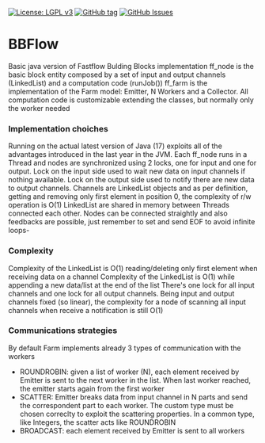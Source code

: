 [![License: LGPL v3](https://img.shields.io/badge/License-LGPL%20v3-blue.svg)](https://www.gnu.org/licenses/lgpl-3.0)
[![GitHub tag](https://img.shields.io/github/tag/fastflow/fastflow.svg)](http://github.com/fastflow/fastflow/releases)
[![GitHub Issues](https://img.shields.io/github/issues/fastflow/fastflow.svg)](http://github.com/fastflow/fastflow/issues)

# BBFlow
Basic java version of Fastflow Bulding Blocks implementation
ff_node is the basic block entity composed by a set of input and output channels (LinkedList<T>) and a computation code (runJob())
ff_farm is the implementation of the Farm model: Emitter, N Workers and a Collector. All computation code is customizable extending the classes, but normally only the worker needed

### Implementation choiches
Running on the actual latest version of Java (17) exploits all of the advantages introduced in the last year in the JVM.
Each ff_node runs in a Thread and nodes are synchronized using 2 locks, one for input and one for output.
Lock on the input side used to wait new data on input channels if nothing available.
Lock on the output side used to notify there are new data to output channels.
Channels are LinkedList objects and as per definition, getting and removing only first element in position 0, the complexity of r/w operation is O(1)
LinkedList are shared in memory between Threads connected each other.
Nodes can be connected straightly and also feedbacks are possible, just remember to set and send EOF to avoid infinite loops-

### Complexity
Complexity of the LinkedList is O(1) reading/deleting only first element when receiving data on a channel
Complexity of the LinkedList is O(1) while appending a new data/list at the end of the list
There's one lock for all input channels and one lock for all output channels.
Being input and output channels fixed (so linear), the complexity for a node of scanning all input channels when receive a notification is still O(1)

### Communications strategies
By default Farm implements already 3 types of communication with the workers
- ROUNDROBIN: given a list of worker (N), each element received by Emitter is sent to the next worker in the list. When last worker reached, the emitter starts again from the first worker
- SCATTER: Emitter breaks data from input channel in N parts and send the correspondent part to each worker. The custom type must be chosen correclty to exploit the scattering properties. In a common type, like Integers, the scatter acts like ROUNDROBIN
- BROADCAST: each element received by Emitter is sent to all workers
